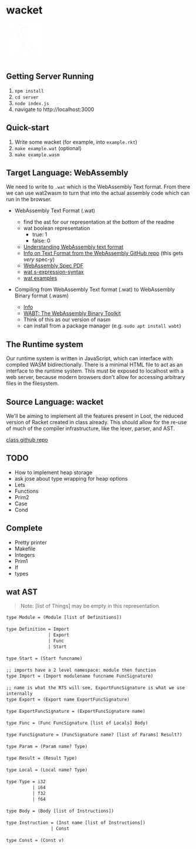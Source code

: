 # wacket

<img src="server/public/wacket-logo-white.png" width="100">

## Getting Server Running

1. `npm install`
2. `cd server`
3. `node index.js`
4. navigate to http://localhost:3000

## Quick-start

1. Write some wacket (for example, into `example.rkt`)
2. `make example.wat` (optional)
3. `make example.wasm`

## Target Language: WebAssembly

We need to write to `.wat` which is the WebAssembly Text format. From there we can use wat2wasm to turn that into the actual assembly code which can run in the browser.

- WebAssembly Text Format (.wat)
  - find the ast for our representation at the bottom of the readme
  - wat boolean representation
    - true: 1
    - false: 0
  - [Understanding WebAssembly text format](https://developer.mozilla.org/en-US/docs/WebAssembly/Understanding_the_text_format)
  - [Info on Text Format from the WebAssembly GitHub repo](https://webassembly.github.io/spec/core/text/index.html) (this gets _very_ spec-y)
  - [WebAssembly Spec PDF](https://www.google.com/url?sa=t&rct=j&q=&esrc=s&source=web&cd=&ved=2ahUKEwj24szLpob3AhX2l3IEHQHADgEQFnoECAcQAQ&url=https%3A%2F%2Fwebassembly.github.io%2Fspec%2Fcore%2F_download%2FWebAssembly.pdf&usg=AOvVaw008spp5_YkxtS0xQ5c3xJw)
  - [wat s-expression-syntax](https://github.com/WebAssembly/spec/blob/master/interpreter/README.md#s-expression-syntax)
  - [wat examples](https://github.com/mdn/webassembly-examples)

- Compiling from WebAssembly Text format (.wat) to WebAssembly Binary format (.wasm)
  - [Info](https://developer.mozilla.org/en-US/docs/WebAssembly/Text_format_to_wasm)
  - [WABT: The WebAssembly Binary Toolkit](https://github.com/webassembly/wabt)
  - Think of this as our version of nasm
  - can install from a package manager (e.g. `sudo apt install wabt`)

## The Runtime system

Our runtime system is written in JavaScript, which can interface with compiled WASM bidirectionally.
There is a minimal HTML file to act as an interface to the runtime system.
This must be exposed to localhost with a web server, because modern browsers don't allow for accessing arbitrary files in the filesystem.

## Source Language: wacket

We'll be aiming to implement all the features present in Loot, the reduced version of Racket created in class already.
This should allow for the re-use of much of the compiler infrastructure, like the lexer, parser, and AST.

[class github repo](https://github.com/cmsc430)

## TODO

- How to implement heap storage
- ask jose about type wrapping for heap options
- Lets
- Functions
- Prim2
- Case
- Cond

## Complete

- Pretty printer
- Makefile
- Integers
- Prim1
- If
- types

## wat AST

> Note: [list of Things] may be empty in this representation.

```
type Module = (Module [list of Definitions])

type Definition = Import
                | Export
                | Func
                | Start

type Start = (Start funcname)

;; imports have a 2 level namespace: module then function
type Import = (Import modulename funcname FuncSignature)

;; name is what the RTS will see, ExportFuncSignature is what we use internally
type Export = (Export name ExportFuncSignature)

type ExportFuncSignature = (ExportFuncSignature name)

type Func = (Func FuncSignature [list of Locals] Body)

type FuncSignature = (FuncSignature name? [list of Params] Result?)

type Param = (Param name? Type)

type Result = (Result Type)

type Local = (Local name? Type)

type Type = i32
          | i64
          | f32
          | f64

type Body = (Body [list of Instructions])

type Instruction = (Inst name [list of Instructions])
                 | Const

type Const = (Const v)

```
